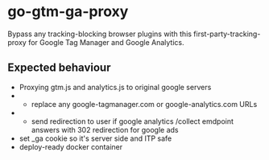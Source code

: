 # go-gtm-ga-proxy
Bypass any tracking-blocking browser plugins with this first-party-tracking-proxy for Google Tag Manager and Google Analytics.

## Expected behaviour
- Proxying gtm.js and analytics.js to original google servers
- - replace any google-tagmanager.com or google-analytics.com URLs
- - send redirection to user if google analytics /collect emdpoint answers with 302 redirection for google ads
- set \_ga cookie so it's server side and ITP safe
- deploy-ready docker container
